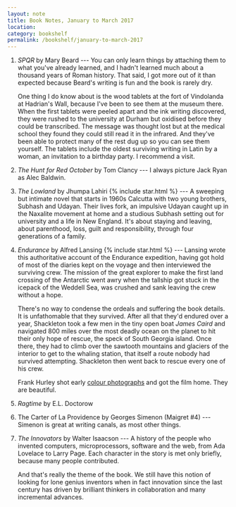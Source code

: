 ```yaml
---
layout: note
title: Book Notes, January to March 2017
location:
category: bookshelf
permalink: /bookshelf/january-to-march-2017
---
```


1. _SPQR_ by Mary Beard --- You can only learn things by attaching them to what
   you've already learned, and I hadn't learned much about a thousand years of
   Roman history. That said, I got more out of it than expected because Beard's
   writing is fun and the book is rarely dry.

   One thing I do know about is the wood tablets at the fort of Vindolanda at
   Hadrian's Wall, because I've been to see them at the museum there.  When the
   first tablets were peeled apart and the ink writing discovered, they were
   rushed to the university at Durham but oxidised before they could be
   transcribed. The message was thought lost but at the medical school they
   found they could still read it in the infrared. And they've been able to
   protect many of the rest dug up so you can see them yourself. The tablets
   include the oldest surviving writing in Latin by a woman, an invitation to a
   birthday party. I recommend a visit.

1. _The Hunt for Red October_ by Tom Clancy --- I always picture Jack Ryan as
   Alec Baldwin.

1. _The Lowland_ by Jhumpa Lahiri {% include star.html %} ---  A sweeping but
   intimate novel that starts in 1960s Calcutta with two young brothers, Subhash
   and Udayan. Their lives fork, an impulsive Udayan caught up in the Naxalite
   movement at home and a studious Subhash setting out for university and a life
   in New England. It's about staying and leaving, about parenthood, loss, guilt
   and responsibility, through four generations of a family.

1. _Endurance_ by Alfred Lansing {% include star.html %} --- Lansing wrote this
   authoritative account of the Endurance expedition, having got hold of most of
   the diaries kept on the voyage and then interviewed the surviving crew. The
   mission of the great explorer to make the first land crossing of the
   Antarctic went awry when the tallship got stuck in the icepack of the Weddell
   Sea, was crushed and sank leaving the crew without a hope.

    There's no way to condense the ordeals and suffering the book details. It is
    unfathomable that they survived. After all that they'd endured over a year,
    Shackleton took a few men in the tiny open boat _James Caird_ and navigated 800
    miles over the most deadly ocean on the planet to hit their only hope of
    rescue, the speck of South Georgia island. Once there, they had to climb over
    the sawtooth mountains and glaciers of the interior to get to the whaling
    station, that itself a route nobody had survived attempting. Shackleton
    then went back to rescue every one of his crew.

    Frank Hurley shot early [colour photographs][hurley] and got the film home. They
    are beautiful.

1. _Ragtime_ by E.L. Doctorow

1. The Carter of La Providence by Georges Simenon (Maigret #4) --- Simenon is
   great at writing canals, as most other things.

1. _The Innovators_ by Walter Isaacson --- A history of the people who invented
   computers, microprocessors, software and the web, from Ada Lovelace to Larry
   Page. Each character in the story is met only briefly, because many people
   contributed.

    And that's really the theme of the book. We still have this notion of looking
    for lone genius inventors when in fact innovation since the last century has
    driven by brilliant thinkers in collaboration and many incremental
    advances.

[hurley]: https://www.flickr.com/photos/statelibraryofnsw/albums/72157618020442474
